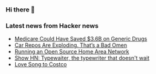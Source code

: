 ### Hi there 👋

<!--
**arashid-sh/arashid-sh** is a ✨ _special_ ✨ repository because its `README.md` (this file) appears on your GitHub profile.

Here are some ideas to get you started:

- 🔭 I’m currently working on ...
- 🌱 I’m currently learning ...
- 👯 I’m looking to collaborate on ...
- 🤔 I’m looking for help with ...
- 💬 Ask me about ...
- 📫 How to reach me: ...
- 😄 Pronouns: ...
- ⚡ Fun fact: ...
-->

### Latest news from Hacker news
<!-- BLOG-POST-LIST:START -->
- [Medicare Could Have Saved $3.6B on Generic Drugs](https://www.drugs.com/news/medicare-could-have-saved-3-6-billion-2020-106106.html)
- [Car Repos Are Exploding. That’s a Bad Omen](https://www.barrons.com/articles/recession-cars-bank-repos-51657316562)
- [Running an Open Source Home Area Network](https://xn--gckvb8fzb.com/running-an-open-source-home-area-network/)
- [Show HN: Typewaiter, the typewriter that doesn&#39;t wait](https://oisinmoran.com/typewaiter)
- [Love Song to Costco](https://longreads.com/2022/06/16/love-song-to-costco/)
<!-- BLOG-POST-LIST:END -->
